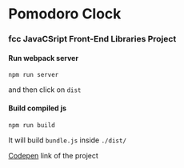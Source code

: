 # Pomodoro Clock
### fcc JavaCSript Front-End Libraries Project

#### Run webpack server
```
npm run server
```
and then click on ```dist```

#### Build compiled js
```
npm run build
```
It will build ```bundle.js``` inside ```./dist/```

[Codepen](https://codepen.io/heisenberg-pb/pen/NBaZGy) link of the project